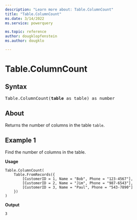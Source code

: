 ```yaml
---
description: "Learn more about: Table.ColumnCount"
title: "Table.ColumnCount"
ms.date: 3/14/2022
ms.service: powerquery

ms.topic: reference
author: dougklopfenstein
ms.author: dougklo

---
```

# Table.ColumnCount

## Syntax

<pre>
Table.ColumnCount(<b>table</b> as table) as number
</pre>
  
## About

Returns the number of columns in the table `table`.

## Example 1

Find the number of columns in the table.

**Usage**

```powerquery-m
Table.ColumnCount(
    Table.FromRecords({
        [CustomerID = 1, Name = "Bob", Phone = "123-4567"],
        [CustomerID = 2, Name = "Jim", Phone = "987-6543"],
        [CustomerID = 3, Name = "Paul", Phone = "543-7890"]
    })
)
```

**Output**

`3`
